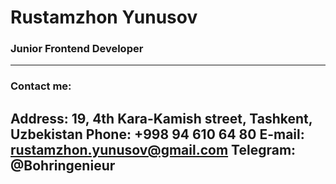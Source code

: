 # Rustamzhon Yunusov

### Junior Frontend Developer
---
### Contact me:

**Address:** 19, 4th Kara-Kamish street, Tashkent, Uzbekistan
**Phone:** +998 94 610 64 80
**E-mail:** rustamzhon.yunusov@gmail.com
**Telegram:** @Bohringenieur
---
